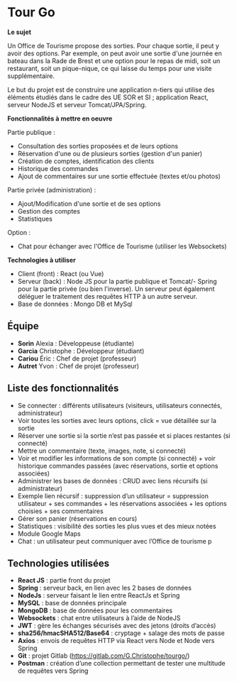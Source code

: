 # Tour Go

**Le sujet**

Un Office de Tourisme propose des sorties. Pour chaque sortie, il peut y avoir des options. Par exemple, on peut avoir une sortie d'une journée en bateau dans la Rade de Brest et une option pour le repas de midi, soit un restaurant, soit un pique-nique, ce qui laisse du temps pour une visite supplémentaire.

Le but du projet est de construire une application n-tiers qui utilise des éléments étudiés dans le cadre des UE SOR et SI ; application React, serveur NodeJS et serveur Tomcat/JPA/Spring.

**Fonctionnalités à mettre en oeuvre**

Partie publique :
- Consultation des sorties proposées et de leurs options
- Réservation d'une ou de plusieurs sorties (gestion d'un panier)
- Création de comptes, identification des clients
- Historique des commandes
- Ajout de commentaires sur une sortie effectuée (textes et/ou photos)

Partie privée (administration) : 
- Ajout/Modification d'une sortie et de ses options
- Gestion des comptes
- Statistiques

Option : 
- Chat pour échanger avec l'Office de Tourisme (utiliser les Websockets)

**Technologies à utiliser**

- Client (front)  : React (ou Vue)
- Serveur (back) : Node JS pour la partie publique et Tomcat/- Spring pour la partie privée (ou bien l'inverse). Un serveur peut également déléguer le traitement des requêtes HTTP à un autre serveur.
- Base de données : Mongo DB et MySql


## Équipe

- **Sorin** Alexia : Développeuse (étudiante)
- **Garcia** Christophe : Développeur (étudiant)
- **Cariou** Éric : Chef de projet (professeur)
- **Autret** Yvon : Chef de projet (professeur)

## Liste des fonctionnalités

- Se connecter : différents utilisateurs (visiteurs, utilisateurs connectés, administrateur)
- Voir toutes les sorties avec leurs options, click = vue détaillée sur la sortie
- Réserver une sortie si la sortie n’est pas passée et si places restantes (si connecté)
- Mettre un commentaire (texte, images, note, si connecté)
- Voir et modifier les informations de son compte (si connecté) + voir historique commandes passées (avec réservations, sortie et options associées)
- Administrer les bases de données : CRUD avec liens récursifs (si administrateur)
-  Exemple lien récursif : suppression d’un utilisateur = suppression utilisateur + ses commandes + les réservations associées + les options choisies + ses commentaires 
- Gérer son panier (réservations en cours)
- Statistiques : visibilité des sorties les plus vues et des mieux notées
- Module Google Maps
- Chat : un utilisateur peut communiquer avec l’Office de tourisme p

## Technologies utilisées

- **React JS** : partie front du projet
- **Spring** : serveur back, en lien avec les 2 bases de données
- **NodeJs** : serveur faisant le lien entre ReactJs et Spring
- **MySQL** : base de données principale
- **MongoDB** : base de données pour les commentaires
- **Websockets** : chat entre utilisateurs à l’aide de NodeJS
- **JWT** : gère les échanges sécurisés avec des jetons (droits d’accès)
- **sha256/hmacSHA512/Base64** : cryptage + salage des mots de passe
- **Axios** : envois de requêtes HTTP via React vers Node et Node vers Spring
- **Git** : projet Gitlab (https://gitlab.com/G.Christophe/tourgo/)
- **Postman** : création d’une collection permettant de tester une multitude de requêtes vers Spring

